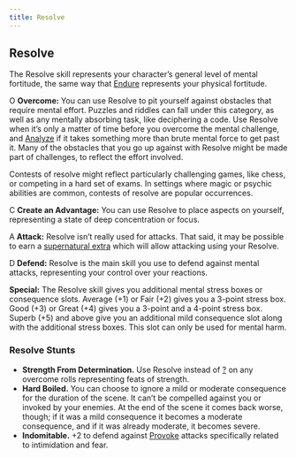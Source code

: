 ```yaml
---
title: Resolve
---
```


## Resolve
The Resolve skill represents your character’s general level of mental fortitude, the same way that [Endure](endure) represents your physical fortitude.

<span class="fate-font big">O</span> **Overcome:** You can use Resolve to pit yourself against obstacles that require mental effort. Puzzles and riddles can fall under this category, as well as any mentally absorbing task, like deciphering a code. Use Resolve when it’s only a matter of time before you overcome the mental challenge, and [Analyze](/skills/analyze) if it takes something more than brute mental force to get past it. Many of the obstacles that you go up against with Resolve might be made part of challenges, to reflect the effort involved.

Contests of resolve might reflect particularly challenging games, like chess, or competing in a hard set of exams. In settings where magic or psychic abilities are common, contests of resolve are popular occurrences.

<span class="fate-font big">C</span> **Create an Advantage:** You can use Resolve to place aspects on yourself, representing a state of deep concentration or focus.

<span class="fate-font big">A</span> **Attack:** Resolve isn’t really used for attacks. That said, it may be possible to earn a [supernatural extra](../extras) which will allow attacking using your Resolve.

<span class="fate-font big">D</span> **Defend:** Resolve is the main skill you use to defend against mental attacks, representing your control over your reactions.

**Special:** The Resolve skill gives you additional mental stress boxes or consequence slots. Average (+1) or Fair (+2) gives you a 3-point stress box. Good (+3) or Great (+4) gives you a 3-point and a 4-point stress box. Superb (+5) and above give you an additional mild consequence slot along with the additional stress boxes. This slot can only be used for mental harm.

### Resolve Stunts
- **Strength From Determination.** Use Resolve instead of [?]() on any overcome rolls representing feats of strength.
- **Hard Boiled.** You can choose to ignore a mild or moderate consequence for the duration of the scene. It can’t be compelled against you or invoked by your enemies. At the end of the scene it comes back worse, though; if it was a mild consequence it becomes a moderate consequence, and if it was already moderate, it becomes severe.
- **Indomitable.** +2 to defend against [Provoke](provoke) attacks specifically related to intimidation and fear.
